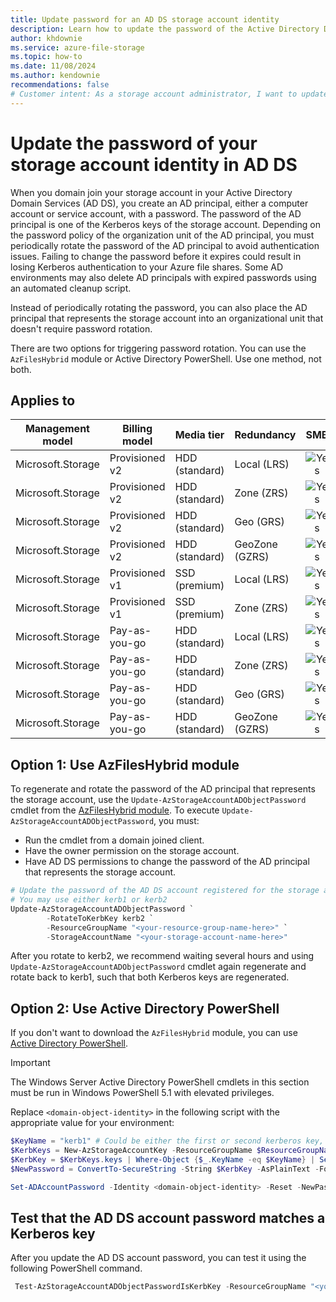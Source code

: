 ```yaml
---
title: Update password for an AD DS storage account identity
description: Learn how to update the password of the Active Directory Domain Services (AD DS) identity that represents your storage account.
author: khdownie
ms.service: azure-file-storage
ms.topic: how-to
ms.date: 11/08/2024
ms.author: kendownie
recommendations: false
# Customer intent: As a storage account administrator, I want to update the Active Directory Domain Services identity password for my storage account, so that I can maintain Kerberos authentication and ensure uninterrupted access to Azure file shares.
---
```


# Update the password of your storage account identity in AD DS
When you domain join your storage account in your Active Directory Domain Services (AD DS), you create an AD principal, either a computer account or service account, with a password. The password of the AD principal is one of the Kerberos keys of the storage account. Depending on the password policy of the organization unit of the AD principal, you must periodically rotate the password of the AD principal to avoid authentication issues. Failing to change the password before it expires could result in losing Kerberos authentication to your Azure file shares. Some AD environments may also delete AD principals with expired passwords using an automated cleanup script.

Instead of periodically rotating the password, you can also place the AD principal that represents the storage account into an organizational unit that doesn't require password rotation.

There are two options for triggering password rotation. You can use the `AzFilesHybrid` module or Active Directory PowerShell. Use one method, not both.

## Applies to
| Management model | Billing model | Media tier | Redundancy | SMB | NFS |
|-|-|-|-|:-:|:-:|
| Microsoft.Storage | Provisioned v2 | HDD (standard) | Local (LRS) | ![Yes](../media/icons/yes-icon.png) | ![No](../media/icons/no-icon.png) |
| Microsoft.Storage | Provisioned v2 | HDD (standard) | Zone (ZRS) | ![Yes](../media/icons/yes-icon.png) | ![No](../media/icons/no-icon.png) |
| Microsoft.Storage | Provisioned v2 | HDD (standard) | Geo (GRS) | ![Yes](../media/icons/yes-icon.png) | ![No](../media/icons/no-icon.png) |
| Microsoft.Storage | Provisioned v2 | HDD (standard) | GeoZone (GZRS) | ![Yes](../media/icons/yes-icon.png) | ![No](../media/icons/no-icon.png) |
| Microsoft.Storage | Provisioned v1 | SSD (premium) | Local (LRS) | ![Yes](../media/icons/yes-icon.png) | ![No](../media/icons/no-icon.png) |
| Microsoft.Storage | Provisioned v1 | SSD (premium) | Zone (ZRS) | ![Yes](../media/icons/yes-icon.png) | ![No](../media/icons/no-icon.png) |
| Microsoft.Storage | Pay-as-you-go | HDD (standard) | Local (LRS) | ![Yes](../media/icons/yes-icon.png) | ![No](../media/icons/no-icon.png) |
| Microsoft.Storage | Pay-as-you-go | HDD (standard) | Zone (ZRS) | ![Yes](../media/icons/yes-icon.png) | ![No](../media/icons/no-icon.png) |
| Microsoft.Storage | Pay-as-you-go | HDD (standard) | Geo (GRS) | ![Yes](../media/icons/yes-icon.png) | ![No](../media/icons/no-icon.png) |
| Microsoft.Storage | Pay-as-you-go | HDD (standard) | GeoZone (GZRS) | ![Yes](../media/icons/yes-icon.png) | ![No](../media/icons/no-icon.png) |

## Option 1: Use AzFilesHybrid module
To regenerate and rotate the password of the AD principal that represents the storage account, use the `Update-AzStorageAccountADObjectPassword` cmdlet from the [AzFilesHybrid module](https://github.com/Azure-Samples/azure-files-samples/releases). To execute `Update-AzStorageAccountADObjectPassword`, you must:

- Run the cmdlet from a domain joined client.
- Have the owner permission on the storage account. 
- Have AD DS permissions to change the password of the AD principal that represents the storage account.

```PowerShell
# Update the password of the AD DS account registered for the storage account
# You may use either kerb1 or kerb2
Update-AzStorageAccountADObjectPassword `
        -RotateToKerbKey kerb2 `
        -ResourceGroupName "<your-resource-group-name-here>" `
        -StorageAccountName "<your-storage-account-name-here>"
```

After you rotate to kerb2, we recommend waiting several hours and using `Update-AzStorageAccountADObjectPassword` cmdlet again regenerate and rotate back to kerb1, such that both Kerberos keys are regenerated.

## Option 2: Use Active Directory PowerShell

If you don't want to download the `AzFilesHybrid` module, you can use [Active Directory PowerShell](/powershell/module/activedirectory).

> [!IMPORTANT]
> The Windows Server Active Directory PowerShell cmdlets in this section must be run in Windows PowerShell 5.1 with elevated privileges.

Replace `<domain-object-identity>` in the following script with the appropriate value for your environment:

```powershell
$KeyName = "kerb1" # Could be either the first or second kerberos key, this script assumes we're refreshing the first
$KerbKeys = New-AzStorageAccountKey -ResourceGroupName $ResourceGroupName -Name $StorageAccountName -KeyName $KeyName
$KerbKey = $KerbKeys.keys | Where-Object {$_.KeyName -eq $KeyName} | Select-Object -ExpandProperty Value
$NewPassword = ConvertTo-SecureString -String $KerbKey -AsPlainText -Force

Set-ADAccountPassword -Identity <domain-object-identity> -Reset -NewPassword $NewPassword
```

## Test that the AD DS account password matches a Kerberos key

After you update the AD DS account password, you can test it using the following PowerShell command.

```powershell
 Test-AzStorageAccountADObjectPasswordIsKerbKey -ResourceGroupName "<your-resource-group-name>" -Name "<your-storage-account-name>" -Verbose
```

